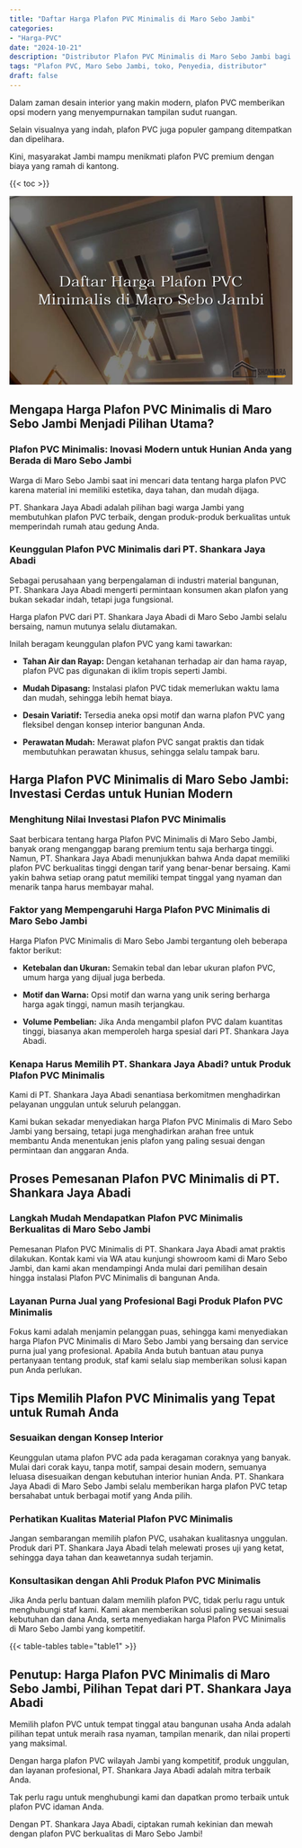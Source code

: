 ```yaml
---
title: "Daftar Harga Plafon PVC Minimalis di Maro Sebo Jambi"
categories: 
- "Harga-PVC"
date: "2024-10-21"
description: "Distributor Plafon PVC Minimalis di Maro Sebo Jambi bagi rumah, perkantoran, dan toko. Produk berkualitas, variasi motif, pilihan warna modern, beserta servis penempatan oleh tenaga ahli profesional serta garansi resmi!|Layanan penyediaan Plafon PVC Minimalis di Maro Sebo Jambi untuk kebutuhan hunian, perkantoran, atau toko, beserta material unggulan dan pemasangan oleh teknisi berpengalaman serta garansi resmi.|Pilihan Plafon PVC Minimalis di Maro Sebo Jambi yang terbukti untuk tempat tinggal, office, serta gerai, bersama panel terbaik dan penempatan oleh tim berpengalaman dan kepastian resmi.|Penjualan Plafon PVC Minimalis di Maro Sebo Jambi bagi rumah, perkantoran, dan ritel, beserta produk berkualitas dan pemasangan oleh tenaga ahli berpengalaman, dilengkapi dengan jaminan resmi.}"
tags: "Plafon PVC, Maro Sebo Jambi, toko, Penyedia, distributor"
draft: false
---
```


Dalam zaman desain interior yang makin modern, plafon PVC memberikan opsi modern yang menyempurnakan tampilan sudut ruangan.

Selain visualnya yang indah, plafon PVC juga populer gampang ditempatkan dan dipelihara.

Kini, masyarakat Jambi mampu menikmati plafon PVC premium dengan biaya yang ramah di kantong.

{{< toc >}}

![Daftar Harga Plafon PVC Minimalis di Maro Sebo Jambi](/images/Harga-PVC/Daftar-Harga-Plafon-PVC-Minimalis-di-Maro-Sebo-Jambi.png)


## Mengapa Harga Plafon PVC Minimalis di Maro Sebo Jambi Menjadi Pilihan Utama?

### Plafon PVC Minimalis: Inovasi Modern untuk Hunian Anda yang Berada di Maro Sebo Jambi

Warga di Maro Sebo Jambi saat ini mencari data tentang harga plafon PVC karena material ini memiliki estetika, daya tahan, dan mudah dijaga.

PT. Shankara Jaya Abadi adalah pilihan bagi warga Jambi yang membutuhkan plafon PVC terbaik, dengan produk-produk berkualitas untuk memperindah rumah atau gedung Anda.

### Keunggulan Plafon PVC Minimalis dari PT. Shankara Jaya Abadi

Sebagai perusahaan yang berpengalaman di industri material bangunan, PT. Shankara Jaya Abadi mengerti permintaan konsumen akan plafon yang bukan sekadar indah, tetapi juga fungsional.

Harga plafon PVC dari PT. Shankara Jaya Abadi di Maro Sebo Jambi selalu bersaing, namun mutunya selalu diutamakan.

Inilah beragam keunggulan plafon PVC yang kami tawarkan:

- **Tahan Air dan Rayap:** Dengan ketahanan terhadap air dan hama rayap, plafon PVC pas digunakan di iklim tropis seperti Jambi.

- **Mudah Dipasang:** Instalasi plafon PVC tidak memerlukan waktu lama dan mudah, sehingga lebih hemat biaya.

- **Desain Variatif:** Tersedia aneka opsi motif dan warna plafon PVC yang fleksibel dengan konsep interior bangunan Anda.

- **Perawatan Mudah:** Merawat plafon PVC sangat praktis dan tidak membutuhkan perawatan khusus, sehingga selalu tampak baru.

## Harga Plafon PVC Minimalis di Maro Sebo Jambi: Investasi Cerdas untuk Hunian Modern

### Menghitung Nilai Investasi Plafon PVC Minimalis

Saat berbicara tentang harga Plafon PVC Minimalis di Maro Sebo Jambi, banyak orang menganggap barang premium tentu saja berharga tinggi. Namun, PT. Shankara Jaya Abadi menunjukkan bahwa Anda dapat memiliki plafon PVC berkualitas tinggi dengan tarif yang benar-benar bersaing. Kami yakin bahwa setiap orang patut memiliki tempat tinggal yang nyaman dan menarik tanpa harus membayar mahal.

### Faktor yang Mempengaruhi Harga Plafon PVC Minimalis di Maro Sebo Jambi

Harga Plafon PVC Minimalis di Maro Sebo Jambi tergantung oleh beberapa faktor berikut:

- **Ketebalan dan Ukuran:** Semakin tebal dan lebar ukuran plafon PVC, umum harga yang dijual juga berbeda.

- **Motif dan Warna:** Opsi motif dan warna yang unik sering berharga harga agak tinggi, namun masih terjangkau.

- **Volume Pembelian:** Jika Anda mengambil plafon PVC dalam kuantitas tinggi, biasanya akan memperoleh harga spesial dari PT. Shankara Jaya Abadi.

### Kenapa Harus Memilih PT. Shankara Jaya Abadi? untuk Produk Plafon PVC Minimalis

Kami di PT. Shankara Jaya Abadi senantiasa berkomitmen menghadirkan pelayanan unggulan untuk seluruh pelanggan.

Kami bukan sekadar menyediakan harga Plafon PVC Minimalis di Maro Sebo Jambi yang bersaing, tetapi juga menghadirkan arahan free untuk membantu Anda menentukan jenis plafon yang paling sesuai dengan permintaan dan anggaran Anda.

## Proses Pemesanan Plafon PVC Minimalis di PT. Shankara Jaya Abadi

### Langkah Mudah Mendapatkan Plafon PVC Minimalis Berkualitas di Maro Sebo Jambi

Pemesanan Plafon PVC Minimalis di PT. Shankara Jaya Abadi amat praktis dilakukan. Kontak kami via WA atau kunjungi showroom kami di Maro Sebo Jambi, dan kami akan mendampingi Anda mulai dari pemilihan desain hingga instalasi Plafon PVC Minimalis di bangunan Anda.

### Layanan Purna Jual yang Profesional Bagi Produk Plafon PVC Minimalis

Fokus kami adalah menjamin pelanggan puas, sehingga kami menyediakan harga Plafon PVC Minimalis di Maro Sebo Jambi yang bersaing dan service purna jual yang profesional. Apabila Anda butuh bantuan atau punya pertanyaan tentang produk, staf kami selalu siap memberikan solusi kapan pun Anda perlukan.

## Tips Memilih Plafon PVC Minimalis yang Tepat untuk Rumah Anda

### Sesuaikan dengan Konsep Interior

Keunggulan utama plafon PVC ada pada keragaman coraknya yang banyak. Mulai dari corak kayu, tanpa motif, sampai desain modern, semuanya leluasa disesuaikan dengan kebutuhan interior hunian Anda. PT. Shankara Jaya Abadi di Maro Sebo Jambi selalu memberikan harga plafon PVC tetap bersahabat untuk berbagai motif yang Anda pilih.

### Perhatikan Kualitas Material Plafon PVC Minimalis

Jangan sembarangan memilih plafon PVC, usahakan kualitasnya unggulan. Produk dari PT. Shankara Jaya Abadi telah melewati proses uji yang ketat, sehingga daya tahan dan keawetannya sudah terjamin.

### Konsultasikan dengan Ahli Produk Plafon PVC Minimalis

Jika Anda perlu bantuan dalam memilih plafon PVC, tidak perlu ragu untuk menghubungi staf kami. Kami akan memberikan solusi paling sesuai sesuai kebutuhan dan dana Anda, serta menyediakan harga Plafon PVC Minimalis di Maro Sebo Jambi yang kompetitif.

{{< table-tables table="table1" >}}

## Penutup: Harga Plafon PVC Minimalis di Maro Sebo Jambi, Pilihan Tepat dari PT. Shankara Jaya Abadi

Memilih plafon PVC untuk tempat tinggal atau bangunan usaha Anda adalah pilihan tepat untuk meraih rasa nyaman, tampilan menarik, dan nilai properti yang maksimal.

Dengan harga plafon PVC wilayah Jambi yang kompetitif, produk unggulan, dan layanan profesional, PT. Shankara Jaya Abadi adalah mitra terbaik Anda.

Tak perlu ragu untuk menghubungi kami dan dapatkan promo terbaik untuk plafon PVC idaman Anda.

Dengan PT. Shankara Jaya Abadi, ciptakan rumah kekinian dan mewah dengan plafon PVC berkualitas di Maro Sebo Jambi!